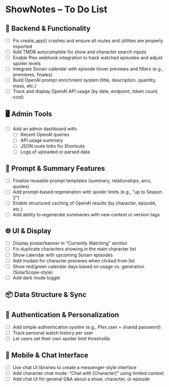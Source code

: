 # ShowNotes – To Do List

## 🔧 Backend & Functionality
- [ ] Fix create_app() crashes and ensure all routes and utilities are properly imported
- [ ] Add TMDB autocomplete for show and character search inputs
- [ ] Enable Plex webhook integration to track watched episodes and adjust spoiler levels
- [ ] Integrate Sonarr calendar with episode hover previews and filters (e.g., premieres, finales)
- [ ] Build OpenAI prompt enrichment system (title, description, quantity, mass, etc.)
- [ ] Track and display OpenAI API usage (by date, endpoint, token count, cost)

## 🖥️ Admin Tools
- [ ] Add an admin dashboard with:
  - [ ] Recent OpenAI queries
  - [ ] API usage summary
  - [ ] JSON route links for Shortcuts
  - [ ] Logs of uploaded or parsed data

## 🧠 Prompt & Summary Features
- [ ] Finalize reusable prompt templates (summary, relationships, arcs, quotes)
- [ ] Add prompt-based regeneration with spoiler limits (e.g., “up to Season 2”)
- [ ] Enable structured caching of OpenAI results (by character, episode, etc.)
- [ ] Add ability to regenerate summaries with new context or version tags

## 🌐 UI & Display
- [ ] Display poster/banner in “Currently Watching” section
- [ ] Fix duplicate characters showing in the main character list
- [ ] Show calendar with upcoming Sonarr episodes
- [ ] Add modals for character previews when clicked from list
- [ ] Show red/green calendar days based on usage vs. generation (SolarScope-style)
- [ ] Add dark mode toggle

## 📦 Data Structure & Sync

## 🔐 Authentication & Personalization
- [ ] Add simple authentication system (e.g., Plex user + shared password)
- [ ] Track personal watch history per user
- [ ] Let users set their own spoiler limit thresholds

## 📱 Mobile & Chat Interface
- [ ] Use chat UI libraries to create a messenger-style interface
- [ ] Add character chat mode: “Chat with [Character]” using limited context
- [ ] Add chat UI for general Q&A about a show, character, or episode
